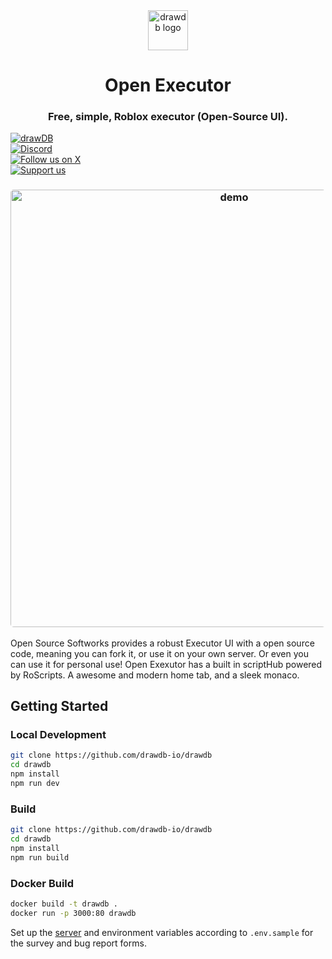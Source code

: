 <div align="center">
    <img width="64" alt="drawdb logo" src="./src/assets/icon-dark.png">
    <h1>Open Executor</h1>
</div>

<h3 align="center">Free, simple, Roblox executor (Open-Source UI).</h3>

<div align="center" style="margin-bottom:12px;">
    <a href="https://drawdb.app/" style="display: flex; align-items: center;">
        <img src="https://img.shields.io/badge/Start%20building-grey" alt="drawDB"/>
    </a>
    <a href="https://discord.gg/gCWBfGRRNZ" style="display: flex; align-items: center;">
        <img src="https://img.shields.io/discord/1196658537208758412.svg?label=Join%20the%20Discord&logo=discord" alt="Discord"/>
    </a>
    <a href="https://x.com" style="display: flex; align-items: center;">
        <img src="https://img.shields.io/badge/Follow%20us%20on%20X-blue?logo=X" alt="Follow us on X"/>
    </a>
    <a href="https://buymeacoffee.com" style="display: flex; align-items: center;">
        <img src="https://img.shields.io/badge/Support%20us-grey?logo=buymeacoffee" alt="Support us"/>
    </a>
</div>

<h3 align="center"><img width="700" style="border-radius:5px;" alt="demo" src="drawdb.png"></h3>

Open Source Softworks provides a robust Executor UI with a open source code, meaning you can fork it, or use it on your own server. Or even you can use it for personal use! Open Exexutor has a built in scriptHub powered by RoScripts. A awesome and modern home tab, and a sleek monaco.

## Getting Started

### Local Development

```bash
git clone https://github.com/drawdb-io/drawdb
cd drawdb
npm install
npm run dev
```

### Build

```bash
git clone https://github.com/drawdb-io/drawdb
cd drawdb
npm install
npm run build
```

### Docker Build

```bash
docker build -t drawdb .
docker run -p 3000:80 drawdb
```

Set up the [server](https://github.com/drawdb-io/drawdb-server) and environment variables according to `.env.sample` for the survey and bug report forms.
